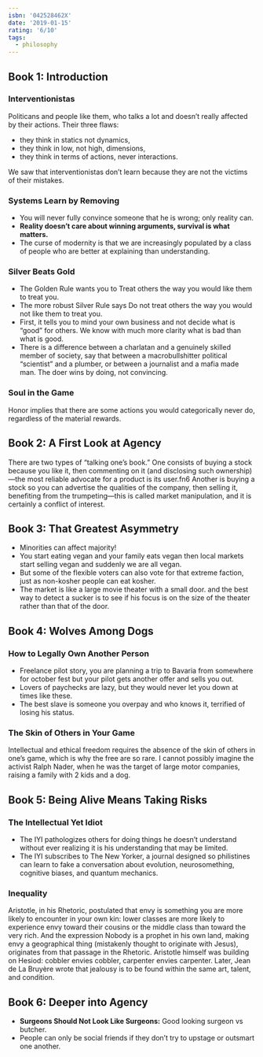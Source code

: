 ```yaml
---
isbn: '042528462X'
date: '2019-01-15'
rating: '6/10'
tags:
  - philosophy
---
```


## Book 1: Introduction

### Interventionistas

Politicans and people like them, who talks a lot and doesn’t really affected by their actions. Their three flaws:

- they think in statics not dynamics,
- they think in low, not high, dimensions,
- they think in terms of actions, never interactions.

We saw that interventionistas don’t learn because they are not the victims of their mistakes.

### Systems Learn by Removing

- You will never fully convince someone that he is wrong; only reality can.
- **Reality doesn’t care about winning arguments, survival is what matters.**
- The curse of modernity is that we are increasingly populated by a class of people who are better at explaining than understanding.

### Silver Beats Gold

- The Golden Rule wants you to Treat others the way you would like them to treat you.
- The more robust Silver Rule says Do not treat others the way you would not like them to treat you.
- First, it tells you to mind your own business and not decide what is “good” for others. We know with much more clarity what is bad than what is good.
- There is a difference between a charlatan and a genuinely skilled member of society, say that between a macrobullshitter political “scientist” and a plumber, or between a journalist and a mafia made man. The doer wins by doing, not convincing.

### Soul in the Game

Honor implies that there are some actions you would categorically never do, regardless of the material rewards.

## Book 2: A First Look at Agency

There are two types of “talking one’s book.” One consists of buying a stock because you like it, then commenting on it (and disclosing such ownership)—the most reliable advocate for a product is its user.fn6 Another is buying a stock so you can advertise the qualities of the company, then selling it, benefiting from the trumpeting—this is called market manipulation, and it is certainly a conflict of interest.

## Book 3: That Greatest Asymmetry

- Minorities can affect majority!
- You start eating vegan and your family eats vegan then local markets start selling vegan and suddenly we are all vegan.
- But some of the flexible voters can also vote for that extreme faction, just as non-kosher people can eat kosher.
- The market is like a large movie theater with a small door. and the best way to detect a sucker is to see if his focus is on the size of the theater rather than that of the door.

## Book 4: Wolves Among Dogs

### How to Legally Own Another Person

- Freelance pilot story, you are planning a trip to Bavaria from somewhere for october fest but your pilot gets another offer and sells you out.
- Lovers of paychecks are lazy, but they would never let you down at times like these.
- The best slave is someone you overpay and who knows it, terrified of losing his status.

### The Skin of Others in Your Game

Intellectual and ethical freedom requires the absence of the skin of others in one’s game, which is why the free are so rare. I cannot possibly imagine the activist Ralph Nader, when he was the target of large motor companies, raising a family with 2 kids and a dog.

## Book 5: Being Alive Means Taking Risks

### The Intellectual Yet Idiot

- The IYI pathologizes others for doing things he doesn’t understand without ever realizing it is his understanding that may be limited.
- The IYI subscribes to The New Yorker, a journal designed so philistines can learn to fake a conversation about evolution, neurosomething, cognitive biases, and quantum mechanics.

### Inequality

Aristotle, in his Rhetoric, postulated that envy is something you are more likely to encounter in your own kin: lower classes are more likely to experience envy toward their cousins or the middle class than toward the very rich. And the expression Nobody is a prophet in his own land, making envy a geographical thing (mistakenly thought to originate with Jesus), originates from that passage in the Rhetoric. Aristotle himself was building on Hesiod: cobbler envies cobbler, carpenter envies carpenter. Later, Jean de La Bruyère wrote that jealousy is to be found within the same art, talent, and condition.

## Book 6: Deeper into Agency

- **Surgeons Should Not Look Like Surgeons:** Good looking surgeon vs butcher.
- People can only be social friends if they don’t try to upstage or outsmart one another.
